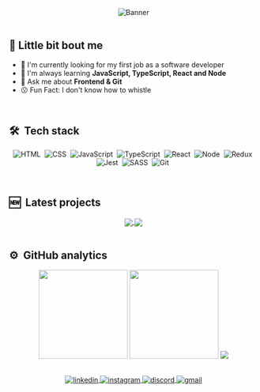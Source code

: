 <div align="center">
  <img size="100%" src="https://i.ibb.co/Hd2QXVF/github-header.png" alt="Banner">
</div>

<br>

## 💫 Little bit bout me

- 🔭 I'm currently looking for my first job as a software developer
- 🌱 I'm always learning **JavaScript, TypeScript, React and Node**
- 💬 Ask me about **Frontend & Git**
- 😗 Fun Fact: I don't know how to whistle

<br>

## 🛠 &nbsp;Tech stack

<div align="center">

![HTML](https://img.shields.io/badge/-HTML-05122A?style=flat&logo=HTML5)&nbsp;
![CSS](https://img.shields.io/badge/-CSS-05122A?style=flat&logo=CSS3&logoColor=1572B6)&nbsp;
![JavaScript](https://img.shields.io/badge/-JavaScript-05122A?style=flat&logo=javascript)&nbsp;
![TypeScript](https://img.shields.io/badge/-Typescript-05122A?style=flat&logo=typescript)&nbsp;
![React](https://img.shields.io/badge/-React-05122A?style=flat&logo=react)&nbsp;
![Node](https://img.shields.io/badge/-Node-05122A?style=flat&logo=node.js)&nbsp;
![Redux](https://img.shields.io/badge/-Redux-05122A?style=flat&logo=redux&logoColor=800080)&nbsp;
![Jest](https://img.shields.io/badge/-Jest-05122A?style=flat&logo=jest&logoColor=FFC0CB)&nbsp;
![SASS](https://img.shields.io/badge/-Sass-05122A?style=flat&logo=Sass&logoColor=1572B6)&nbsp;
![Git](https://img.shields.io/badge/-Git-05122A?style=flat&logo=git)&nbsp;

</div>

<br>

## 🆕 &nbsp;Latest projects

<div align="center">
  <a href="https://github.com/acn3to/study-timer">
  <img align="center" src="https://github-readme-stats.vercel.app/api/pin/?username=acn3to&repo=study-timer&theme=midnight-purple" />
  </a>
  <a href="https://github.com/acn3to/negotiations-form">
  <img align="center" src="https://github-readme-stats.vercel.app/api/pin/?username=acn3to&repo=negotiations-form&theme=midnight-purple" />
  </a>
</div>

<br>

## ⚙️ &nbsp;GitHub analytics

<div align="center">

<div align="center">
  <img height="180em" src="https://github-readme-stats.vercel.app/api?username=acn3to&show_icons=true&theme=midnight-purple&include_all_commits=true&count_private=true"/>
  <img height="180em" src="https://github-readme-stats.vercel.app/api/top-langs/?username=acn3to&layout=compact&langs_count=7&theme=midnight-purple"/>
  <img src="https://github-readme-streak-stats.herokuapp.com/?user=acn3to&theme=midnight-purple">
</div>
 
##

<div align="center">
  <a href="https://www.linkedin.com/in/arnaldo-n3to/" target="_blank">
    <img align="center" src="https://img.shields.io/badge/-Arnaldo%20Neto-05122A?style=flat&logo=linkedin" alt="linkedin"/>
  </a>
  <a href="https://www.instagram.com/arnaldo.neto/" target="_blank">
    <img align="center" src="https://img.shields.io/badge/-arnaldo.neto-05122A?style=flat&logo=instagram" alt="instagram"/>
  </a>
  <a href="https://discordapp.com/users/366398902846619649/" target="_blank">
    <img align="center" src="https://img.shields.io/badge/-Arnaldo.Neto-05122A?style=flat&logo=discord" alt="discord"/>
  </a>
  <a href="mailto:costanetoow@gmail.com" target="_blank">
    <img align="center" src="https://img.shields.io/badge/-costanetoow@gmail.com-05122A?style=flat&logo=gmail" alt="gmail"/> 
  </a>
</div>
